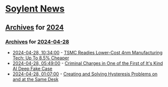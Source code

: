# [Soylent News](../../../README.md)

## [Archives](../../index.md) for [2024](../index.md)

### [Archives](../../index.md) for [2024-04-28](index.md)

* [2024-04-28, 10:34:00](https://soylentnews.org/article.pl?sid=24/04/27/0240250&from=rss) - [TSMC Readies Lower-Cost 4nm Manufacturing Tech: Up To 8.5% Cheaper ](https://soylentnews.org/article.pl?sid=24/04/27/0240250&from=rss)
* [2024-04-28, 05:49:00](https://soylentnews.org/article.pl?sid=24/04/27/0235200&from=rss) - [Criminal Charges in One of the First of It's Kind AI Deep Fake Case](https://soylentnews.org/article.pl?sid=24/04/27/0235200&from=rss)
* [2024-04-28, 01:07:00](https://soylentnews.org/article.pl?sid=24/04/26/0423233&from=rss) - [Creating and Solving Hysteresis Problems on and at the Same Desk](https://soylentnews.org/article.pl?sid=24/04/26/0423233&from=rss)
